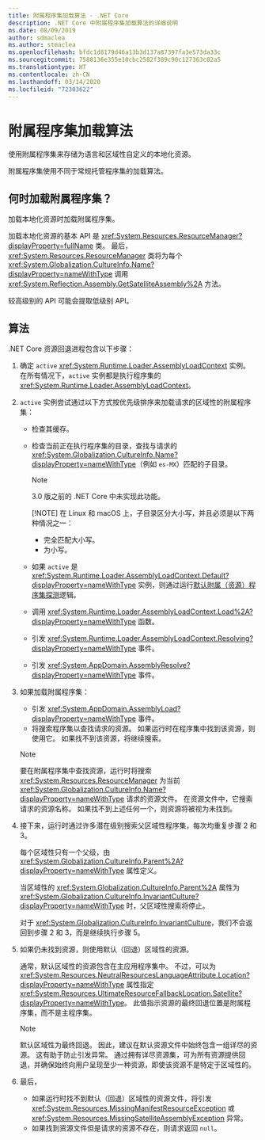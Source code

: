 ```yaml
---
title: 附属程序集加载算法 - .NET Core
description: .NET Core 中附属程序集加载算法的详细说明
ms.date: 08/09/2019
author: sdmaclea
ms.author: stmaclea
ms.openlocfilehash: bfdc1d8179d46a13b3d137a87397fa3e573da33c
ms.sourcegitcommit: 7588136e355e10cbc2582f389c90c127363c02a5
ms.translationtype: HT
ms.contentlocale: zh-CN
ms.lasthandoff: 03/14/2020
ms.locfileid: "72303622"
---
```

# <a name="satellite-assembly-loading-algorithm"></a>附属程序集加载算法

使用附属程序集来存储为语言和区域性自定义的本地化资源。

附属程序集使用不同于常规托管程序集的加载算法。

## <a name="when-are-satellite-assemblies-loaded"></a>何时加载附属程序集？

加载本地化资源时加载附属程序集。

加载本地化资源的基本 API 是 <xref:System.Resources.ResourceManager?displayProperty=fullName> 类。 最后，<xref:System.Resources.ResourceManager> 类将为每个 <xref:System.Globalization.CultureInfo.Name?displayProperty=nameWithType> 调用 <xref:System.Reflection.Assembly.GetSatelliteAssembly%2A> 方法。

较高级别的 API 可能会提取低级别 API。

## <a name="algorithm"></a>算法

.NET Core 资源回退进程包含以下步骤：

1. 确定 `active` <xref:System.Runtime.Loader.AssemblyLoadContext> 实例。 在所有情况下，`active` 实例都是执行程序集的 <xref:System.Runtime.Loader.AssemblyLoadContext>。

2. `active` 实例尝试通过以下方式按优先级排序来加载请求的区域性的附属程序集：
    - 检查其缓存。
    - 检查当前正在执行程序集的目录，查找与请求的 <xref:System.Globalization.CultureInfo.Name?displayProperty=nameWithType>（例如 `es-MX`）匹配的子目录。

        > [!NOTE]
        > 3.0 版之前的 .NET Core 中未实现此功能。
        >
        > [!NOTE]
        > 在 Linux 和 macOS 上，子目录区分大小写，并且必须是以下两种情况之一：
        > - 完全匹配大小写。
        > - 为小写。

    - 如果 `active` 是 <xref:System.Runtime.Loader.AssemblyLoadContext.Default?displayProperty=nameWithType> 实例，则通过运行[默认附属（资源）程序集探测](default-probing.md#satellite-resource-assembly-probing)逻辑。

    - 调用 <xref:System.Runtime.Loader.AssemblyLoadContext.Load%2A?displayProperty=nameWithType> 函数。

    - 引发 <xref:System.Runtime.Loader.AssemblyLoadContext.Resolving?displayProperty=nameWithType> 事件。

    - 引发 <xref:System.AppDomain.AssemblyResolve?displayProperty=nameWithType> 事件。

3. 如果加载附属程序集：
   - 引发 <xref:System.AppDomain.AssemblyLoad?displayProperty=nameWithType> 事件。
   - 将搜索程序集以查找请求的资源。 如果运行时在程序集中找到该资源，则使用它。 如果找不到该资源，将继续搜索。

    > [!NOTE]
    > 要在附属程序集中查找资源，运行时将搜索 <xref:System.Resources.ResourceManager> 为当前 <xref:System.Globalization.CultureInfo.Name?displayProperty=nameWithType> 请求的资源文件。 在资源文件中，它搜索请求的资源名称。 如果找不到上述任何一个，则资源将被视为未找到。

4. 接下来，运行时通过许多潜在级别搜索父区域性程序集，每次均重复步骤 2 和 3。

    每个区域性只有一个父级，由 <xref:System.Globalization.CultureInfo.Parent%2A?displayProperty=nameWithType> 属性定义。

    当区域性的 <xref:System.Globalization.CultureInfo.Parent%2A> 属性为 <xref:System.Globalization.CultureInfo.InvariantCulture?displayProperty=nameWithType> 时，父区域性搜索将停止。

    对于 <xref:System.Globalization.CultureInfo.InvariantCulture>，我们不会返回到步骤 2 和 3，而是继续执行步骤 5。

5. 如果仍未找到资源，则使用默认（回退）区域性的资源。

   通常，默认区域性的资源包含在主应用程序集中。 不过，可以为 <xref:System.Resources.NeutralResourcesLanguageAttribute.Location?displayProperty=nameWithType> 属性指定 <xref:System.Resources.UltimateResourceFallbackLocation.Satellite?displayProperty=nameWithType>。 此值指示资源的最终回退位置是附属程序集，而不是主程序集。

    > [!NOTE]
    > 默认区域性为最终回退。 因此，建议在默认资源文件中始终包含一组详尽的资源。 这有助于防止引发异常。 通过拥有详尽资源集，可为所有资源提供回退，并确保始终向用户呈现至少一种资源，即使该资源不是特定于区域性的。

6. 最后，
   - 如果运行时找不到默认（回退）区域性的资源文件，将引发 <xref:System.Resources.MissingManifestResourceException> 或 <xref:System.Resources.MissingSatelliteAssemblyException> 异常。
   - 如果找到资源文件但是请求的资源不存在，则请求返回 `null`。
